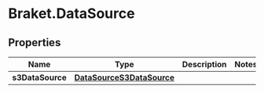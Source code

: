 # Braket.DataSource

## Properties

Name | Type | Description | Notes
------------ | ------------- | ------------- | -------------
**s3DataSource** | [**DataSourceS3DataSource**](DataSourceS3DataSource.md) |  | 


